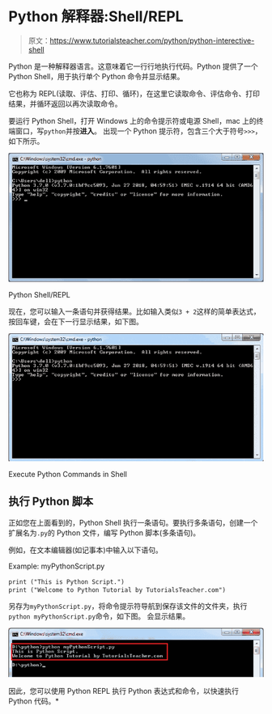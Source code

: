# Python 解释器:Shell/REPL

> 原文：<https://www.tutorialsteacher.com/python/python-interective-shell>

Python 是一种解释器语言。这意味着它一行行地执行代码。Python 提供了一个 Python Shell，用于执行单个 Python 命令并显示结果。

它也称为 REPL(读取、评估、打印、循环)，在这里它读取命令、评估命令、打印结果，并循环返回以再次读取命令。

要运行 Python Shell，打开 Windows 上的命令提示符或电源 Shell，mac 上的终端窗口，写`python`并按**进入**。 出现一个 Python 提示符，包含三个大于符号`>>>`，如下所示。

[![](img/ac76e52d7eb778a4034ca00cfeff1c3b.png)](../../Content/images/python/python-shell.png) 

Python Shell/REPL



现在，您可以输入一条语句并获得结果。比如输入类似`3 + 2`这样的简单表达式，按回车键，会在下一行显示结果，如下图。

[![Command Execution on Python Shell](img/2cdf3ae6c96d2eda67d09e87e5e600fc.png)](../../Content/images/python/python-shell2.gif) 

Execute Python Commands in Shell



## 执行 Python 脚本

正如您在上面看到的，Python Shell 执行一条语句。要执行多条语句，创建一个扩展名为`.py`的 Python 文件，编写 Python 脚本(多条语句)。

例如，在文本编辑器(如记事本)中输入以下语句。

Example: myPythonScript.py 

```
print ("This is Python Script.")
print ("Welcome to Python Tutorial by TutorialsTeacher.com") 
```

另存为`myPythonScript.py`，将命令提示符导航到保存该文件的文件夹，执行`python myPythonScript.py`命令，如下图。 会显示结果。

[![](img/6e66d6dbdbbf1ee7b0b0cd212b6e63b8.png)](../../Content/images/python/execute-python-script.png) 

因此，您可以使用 Python REPL 执行 Python 表达式和命令，以快速执行 Python 代码。*